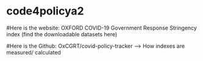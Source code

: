 # code4policya2

#Here is the website: OXFORD COVID-19 Government Response Stringency index
(find the downloadable datasets here)

#Here is the Github: OxCGRT/covid-policy-tracker
--> How indexes are measured/ calculated 
